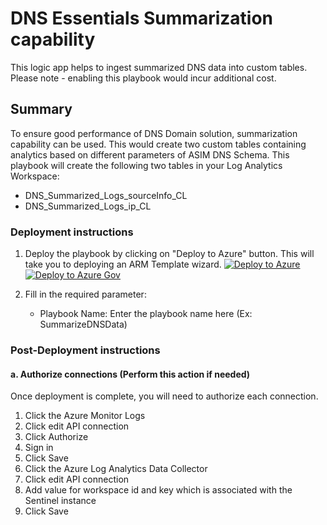 # DNS Essentials Summarization capability

This logic app helps to ingest summarized DNS data into custom tables. Please note - enabling this playbook would incur additional cost.

 ## Summary
 To ensure good performance of DNS Domain solution, summarization capability can be used. This would create two custom tables containing analytics based on different parameters of ASIM DNS Schema. This playbook will create the following two tables in your Log Analytics Workspace:
 * DNS_Summarized_Logs_sourceInfo_CL
 * DNS_Summarized_Logs_ip_CL

### Deployment instructions 
1. Deploy the playbook by clicking on "Deploy to Azure" button. This will take you to deploying an ARM Template wizard.
[![Deploy to Azure](https://aka.ms/deploytoazurebutton)](https://aka.ms/deployDNSDataSummarizationPlaybookPublic)
[![Deploy to Azure Gov](https://aka.ms/deploytoazuregovbutton)](https://aka.ms/deployDNSDataSummarizationPlaybookGov)

2. Fill in the required parameter:
    * Playbook Name: Enter the playbook name here (Ex: SummarizeDNSData)

### Post-Deployment instructions 
#### a. Authorize connections (Perform this action if needed)
Once deployment is complete, you will need to authorize each connection.
1.	Click the Azure Monitor Logs
2.	Click edit API connection
3.	Click Authorize
4.	Sign in
5.	Click Save
6.  Click the Azure Log Analytics Data Collector
7.	Click edit API connection
8.	Add value for workspace id and key which is associated with the Sentinel instance
9.	Click Save